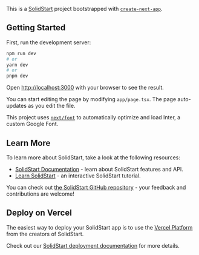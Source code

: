 This is a [SolidStart](https://nextjs.org/) project bootstrapped with [`create-next-app`](https://github.com/vercel/SolidStart/tree/canary/packages/create-next-app).

## Getting Started

First, run the development server:

```bash
npm run dev
# or
yarn dev
# or
pnpm dev
```

Open [http://localhost:3000](http://localhost:3000) with your browser to see the result.

You can start editing the page by modifying `app/page.tsx`. The page auto-updates as you edit the file.

This project uses [`next/font`](https://nextjs.org/docs/basic-features/font-optimization) to automatically optimize and load Inter, a custom Google Font.

## Learn More

To learn more about SolidStart, take a look at the following resources:

- [SolidStart Documentation](https://nextjs.org/docs) - learn about SolidStart features and API.
- [Learn SolidStart](https://nextjs.org/learn) - an interactive SolidStart tutorial.

You can check out [the SolidStart GitHub repository](https://github.com/vercel/SolidStart/) - your feedback and contributions are welcome!

## Deploy on Vercel

The easiest way to deploy your SolidStart app is to use the [Vercel Platform](https://vercel.com/new?utm_medium=default-template&filter=SolidStart&utm_source=create-next-app&utm_campaign=create-next-app-readme) from the creators of SolidStart.

Check out our [SolidStart deployment documentation](https://nextjs.org/docs/deployment) for more details.
